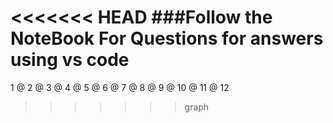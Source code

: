 <<<<<<< HEAD
###Follow the NoteBook For Questions for answers using vs code
=======
1 @
2 @
3 @
4 @
5 @
6 @
7 @
8 @
9 @
10 @
11 @
12
>>>>>>> graph

